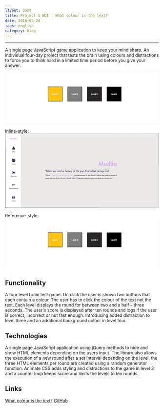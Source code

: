 ```yaml
---
layout: post
title: Project 1 WDI | What colour is the text?
date: 2016-03-24
tags: english
category: blog
---
```

-----------

A single page JavaScript game application to keep your mind sharp. An individual four-day project that tests the brain using colours and distractions to force you to think hard in a limited time period before you give your answer.

![What colour is the text?](../assets/img/blog/project1.png)

Inline-style:
![alt text](https://github.com/RosannaRossington/wdi-project-2/blob/master/MuditaHome.png "Logo Title Text 1")

Reference-style:
![alt text][logo]

[logo]: ./assets/img/blog/project1.png "Logo Title Text 2"

Functionality
-----------
A four level brain test game. On click the user is shown two buttons that each contain a colour. The user has to click the colour of the text not the text. Each level displays the round for between two and a half – three seconds. The user's score is displayed after ten rounds and logs if the user is correct, incorrect or not fast enough. Introducing added distraction to level three and an additional background colour in level four.

Technologies
-----------
A single page JavaScript application using jQuery methods to hide and show HTML elements depending on the users input. The library also allows the execution of a new round after a set interval depending on the level, the three HTML elements per round are created using a random generator function. Animate CSS adds styling and distractions to the game in level 3 and a counter loop keeps score and limits the levels to ten rounds.

Links
-----------
[What colour is the text?](https://what-colour.herokuapp.com/)
[GitHub](https://github.com/RosannaRossington/wdi-project-1)
